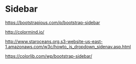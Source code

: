 # Sidebar

https://bootstrapious.com/p/bootstrap-sidebar

http://colormind.io/

http://www.staroceans.org.s3-website-us-east-1.amazonaws.com/w3c/howto_js_dropdown_sidenav.asp.html

https://colorlib.com/wp/bootstrap-sidebar/
